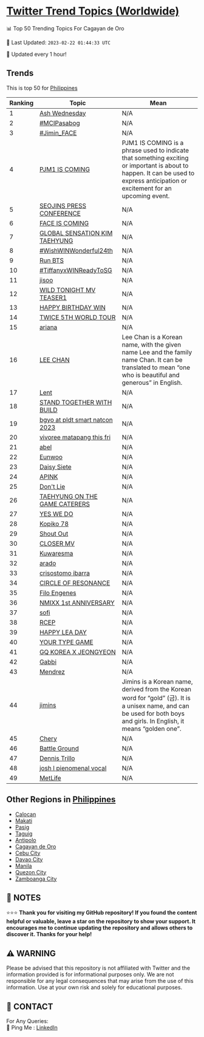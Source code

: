 [Twitter Trend Topics (Worldwide)](https://github.com/ErcinDedeoglu/Twitter-Trend-Topics)
==========


📊 Top 50 Trending Topics For Cagayan de Oro

📆 Last Updated: `2023-02-22 01:44:33 UTC`

🔧 Updated every 1 hour!


## Trends

This is top 50 for [Philippines](</Philippines>)

| Ranking | Topic | Mean |
| ------- | ------------ | ------------ |
| 1 | [Ash Wednesday](http://twitter.com/search?q=Ash+Wednesday) | N/A |
| 2 | [#MCIPasabog](http://twitter.com/search?q=%23MCIPasabog) | N/A |
| 3 | [#Jimin_FACE](http://twitter.com/search?q=%23Jimin_FACE) | N/A |
| 4 | [PJM1 IS COMING](http://twitter.com/search?q=PJM1+IS+COMING) | PJM1 IS COMING is a phrase used to indicate that something exciting or important is about to happen. It can be used to express anticipation or excitement for an upcoming event. |
| 5 | [SEOJINS PRESS CONFERENCE](http://twitter.com/search?q=SEOJINS+PRESS+CONFERENCE) | N/A |
| 6 | [FACE IS COMING](http://twitter.com/search?q=FACE+IS+COMING) | N/A |
| 7 | [GLOBAL SENSATION KIM TAEHYUNG](http://twitter.com/search?q=GLOBAL+SENSATION+KIM+TAEHYUNG) | N/A |
| 8 | [#WishWINWonderful24th](http://twitter.com/search?q=%23WishWINWonderful24th) | N/A |
| 9 | [Run BTS](http://twitter.com/search?q=Run+BTS) | N/A |
| 10 | [#TiffanyxWINReadyToSG](http://twitter.com/search?q=%23TiffanyxWINReadyToSG) | N/A |
| 11 | [jisoo](http://twitter.com/search?q=jisoo) | N/A |
| 12 | [WILD TONIGHT MV TEASER1](http://twitter.com/search?q=WILD+TONIGHT+MV+TEASER1) | N/A |
| 13 | [HAPPY BIRTHDAY WIN](http://twitter.com/search?q=HAPPY+BIRTHDAY+WIN) | N/A |
| 14 | [TWICE 5TH WORLD TOUR](http://twitter.com/search?q=TWICE+5TH+WORLD+TOUR) | N/A |
| 15 | [ariana](http://twitter.com/search?q=ariana) | N/A |
| 16 | [LEE CHAN](http://twitter.com/search?q=LEE+CHAN) | Lee Chan is a Korean name, with the given name Lee and the family name Chan. It can be translated to mean “one who is beautiful and generous” in English. |
| 17 | [Lent](http://twitter.com/search?q=Lent) | N/A |
| 18 | [STAND TOGETHER WITH BUILD](http://twitter.com/search?q=STAND+TOGETHER+WITH+BUILD) | N/A |
| 19 | [bgyo at pldt smart natcon 2023](http://twitter.com/search?q=bgyo+at+pldt+smart+natcon+2023) | N/A |
| 20 | [vivoree matapang this fri](http://twitter.com/search?q=vivoree+matapang+this+fri) | N/A |
| 21 | [abel](http://twitter.com/search?q=abel) | N/A |
| 22 | [Eunwoo](http://twitter.com/search?q=Eunwoo) | N/A |
| 23 | [Daisy Siete](http://twitter.com/search?q=Daisy+Siete) | N/A |
| 24 | [APINK](http://twitter.com/search?q=APINK) | N/A |
| 25 | [Don't Lie](http://twitter.com/search?q=Don%27t+Lie) | N/A |
| 26 | [TAEHYUNG ON THE GAME CATERERS](http://twitter.com/search?q=TAEHYUNG+ON+THE+GAME+CATERERS) | N/A |
| 27 | [YES WE DO](http://twitter.com/search?q=YES+WE+DO) | N/A |
| 28 | [Kopiko 78](http://twitter.com/search?q=Kopiko+78) | N/A |
| 29 | [Shout Out](http://twitter.com/search?q=Shout+Out) | N/A |
| 30 | [CLOSER MV](http://twitter.com/search?q=CLOSER+MV) | N/A |
| 31 | [Kuwaresma](http://twitter.com/search?q=Kuwaresma) | N/A |
| 32 | [arado](http://twitter.com/search?q=arado) | N/A |
| 33 | [crisostomo ibarra](http://twitter.com/search?q=crisostomo+ibarra) | N/A |
| 34 | [CIRCLE OF RESONANCE](http://twitter.com/search?q=CIRCLE+OF+RESONANCE) | N/A |
| 35 | [Filo Engenes](http://twitter.com/search?q=Filo+Engenes) | N/A |
| 36 | [NMIXX 1st ANNIVERSARY](http://twitter.com/search?q=NMIXX+1st+ANNIVERSARY) | N/A |
| 37 | [sofi](http://twitter.com/search?q=sofi) | N/A |
| 38 | [RCEP](http://twitter.com/search?q=RCEP) | N/A |
| 39 | [HAPPY LEA DAY](http://twitter.com/search?q=HAPPY+LEA+DAY) | N/A |
| 40 | [YOUR TYPE GAME](http://twitter.com/search?q=YOUR+TYPE+GAME) | N/A |
| 41 | [GQ KOREA X JEONGYEON](http://twitter.com/search?q=GQ+KOREA+X+JEONGYEON) | N/A |
| 42 | [Gabbi](http://twitter.com/search?q=Gabbi) | N/A |
| 43 | [Mendrez](http://twitter.com/search?q=Mendrez) | N/A |
| 44 | [jimins](http://twitter.com/search?q=jimins) | Jimins is a Korean name, derived from the Korean word for “gold” (금). It is a unisex name, and can be used for both boys and girls. In English, it means “golden one”. |
| 45 | [Chery](http://twitter.com/search?q=Chery) | N/A |
| 46 | [Battle Ground](http://twitter.com/search?q=Battle+Ground) | N/A |
| 47 | [Dennis Trillo](http://twitter.com/search?q=Dennis+Trillo) | N/A |
| 48 | [josh l pienomenal vocal](http://twitter.com/search?q=josh+l+pienomenal+vocal) | N/A |
| 49 | [MetLife](http://twitter.com/search?q=MetLife) | N/A |



## Other Regions in [Philippines](</Philippines>)

* [Calocan](</Philippines/Calocan.md>)
* [Makati](</Philippines/Makati.md>)
* [Pasig](</Philippines/Pasig.md>)
* [Taguig](</Philippines/Taguig.md>)
* [Antipolo](</Philippines/Antipolo.md>)
* [Cagayan de Oro](</Philippines/Cagayan de Oro.md>)
* [Cebu City](</Philippines/Cebu City.md>)
* [Davao City](</Philippines/Davao City.md>)
* [Manila](</Philippines/Manila.md>)
* [Quezon City](</Philippines/Quezon City.md>)
* [Zamboanga City](</Philippines/Zamboanga City.md>)



## 📝 NOTES

⭐⭐⭐ **Thank you for visiting my GitHub repository! If you found the content helpful or valuable, leave a star on the repository to show your support. It encourages me to continue updating the repository and allows others to discover it. Thanks for your help!**


## ⚠️ WARNING

Please be advised that this repository is not affiliated with Twitter and the information provided is for informational purposes only. We are not responsible for any legal consequences that may arise from the use of this information. Use at your own risk and solely for educational purposes.


## 📨 CONTACT

 For Any Queries:  
            🏓 Ping Me : [LinkedIn](https://www.linkedin.com/in/ercindedeoglu/)
